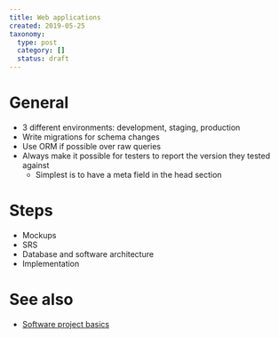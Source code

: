 ```yaml
---
title: Web applications
created: 2019-05-25
taxonomy:
  type: post
  category: []
  status: draft
---
```


# General
* 3 different environments: development, staging, production
* Write migrations for schema changes
* Use ORM if possible over raw queries
* Always make it possible for testers to report the version they tested against
	* Simplest is to have a meta field in the head section

# Steps
* Mockups
* SRS
* Database and software architecture
* Implementation

# See also
* [Software project basics](../software-project-basics)
